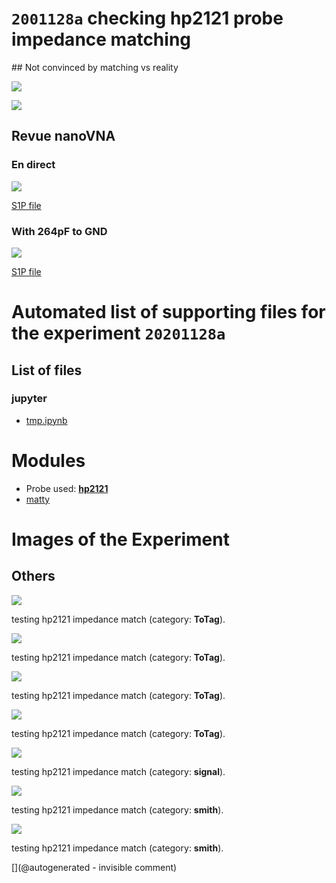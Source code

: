 # `2001128a` checking hp2121 probe impedance matching

## Not convinced by matching vs reality

![](/include/hp/20201128a/firstEcho.png)

![](/include/hp/20201128a/secondEcho.png)

## Revue nanoVNA


### En direct

![](/include/hp/20201128a/impedance/HP_direct.png)

[S1P file](/include/hp/20201128a/impedance/hp_direct.s1p)

### With 264pF to GND

![](/include/hp/20201128a/impedance/HP_264pFcapatoGND.png)

[S1P file](/include/hp/20201128a/impedance/HP_264pFcapatoGND.s1p)




# Automated list of supporting files for the __experiment `20201128a`__

## List of files

### jupyter

* [tmp.ipynb](/tmp.ipynb)





# Modules

* Probe used: __[hp2121](/include/probes/auto/hp2121.md)__
* [matty](/matty/)




# Images of the Experiment

## Others

![](/include/hp/20201128a/20201128175222_ndt.jpg)

testing hp2121 impedance match (category: __ToTag__).

![](/include/hp/20201128a/20201128175100_ndt.jpg)

testing hp2121 impedance match (category: __ToTag__).

![](/include/hp/20201128a/20201128175146_ndt.jpg)

testing hp2121 impedance match (category: __ToTag__).

![](/include/hp/20201128a/secondEcho.png)

testing hp2121 impedance match (category: __ToTag__).

![](/include/hp/20201128a/firstEcho.png)

testing hp2121 impedance match (category: __signal__).

![](/include/hp/20201128a/impedance/HP_direct.png)

testing hp2121 impedance match (category: __smith__).

![](/include/hp/20201128a/impedance/HP_264pFcapatoGND.png)

testing hp2121 impedance match (category: __smith__).










[](@autogenerated - invisible comment)